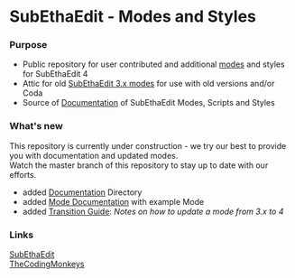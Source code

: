 # SubEthaEdit - Modes and Styles

### Purpose
* Public repository for user contributed and additional [modes][SEE4Modes] and styles for SubEthaEdit 4
* Attic for old [SubEthaEdit 3.x modes][SEE3Modes] for use with old versions and/or Coda
* Source of [Documentation][Docu] of SubEthaEdit Modes, Scripts and Styles


### What's new
This repository is currently under construction - we try our best to provide you with documentation and updated modes.  
Watch the master branch of this repository to stay up to date with our efforts.

* added [Documentation][Docu] Directory
* added [Mode Documentation][ModeExample] with example Mode
* added [Transition Guide][ModeUpdate]: _Notes on how to update a mode from 3.x to 4_


### Links
[SubEthaEdit][subethaedit_net]  
[TheCodingMonkeys][codingmonkeys_de]



<!-- Referenced Files -->
[ModeUpdate]: Documentation/ModeUpdateNotes.md "Notes on updating modes from SubEthaEdit 3 to 4"

<!-- Referenced Paths -->
[Docu]: Documentation "Mode, Script and Style Documentation for SubEthaEdit 4"
[ModeExample]: Documentation/ExampleMode/ "SubEthaEdit 4 Example Mode"
[SEE3Modes]: Attic/SubEthaEdit3/Modes "SubEthaEdit 3.x Modes"
[SEE4Modes]: Modes "SubEthaEdit 4 Modes"

<!-- Referenced URLs -->
[subethaedit_net]: http://subethaedit.net/ "SubEthaEdit Website"
[codingmonkeys_de]: http://codingmonkeys.de/ "TheCodingMonkeys Website"
